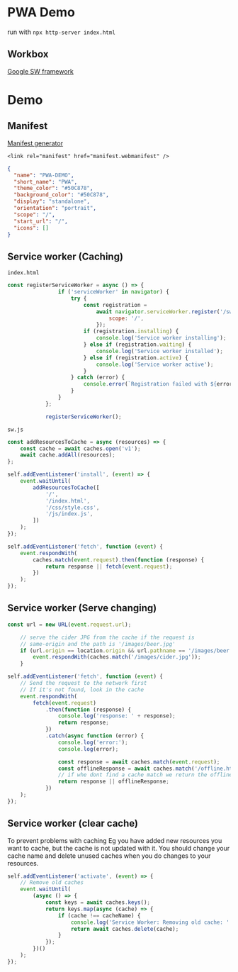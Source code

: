 # PWA Demo

run with `npx http-server index.html`

## Workbox

[Google SW framework](https://web.dev/learn/pwa/workbox)

# Demo

## Manifest

[Manifest generator](https://manifest-gen.netlify.app/)

`<link rel="manifest" href="manifest.webmanifest" />`

```Json
{
  "name": "PWA-DEMO",
  "short_name": "PWA",
  "theme_color": "#50C878",
  "background_color": "#50C878",
  "display": "standalone",
  "orientation": "portrait",
  "scope": "/",
  "start_url": "/",
  "icons": []
}
```

## Service worker (Caching)

`index.html`

```Javascript
const registerServiceWorker = async () => {
				if ('serviceWorker' in navigator) {
					try {
						const registration =
							await navigator.serviceWorker.register('/sw.js', {
								scope: '/',
							});
						if (registration.installing) {
							console.log('Service worker installing');
						} else if (registration.waiting) {
							console.log('Service worker installed');
						} else if (registration.active) {
							console.log('Service worker active');
						}
					} catch (error) {
						console.error(`Registration failed with ${error}`);
					}
				}
			};

			registerServiceWorker();
```

`sw.js`

```Javascript
const addResourcesToCache = async (resources) => {
	const cache = await caches.open('v1');
	await cache.addAll(resources);
};

self.addEventListener('install', (event) => {
	event.waitUntil(
		addResourcesToCache([
			'/',
			'/index.html',
			'/css/style.css',
			'/js/index.js',
		])
	);
});

self.addEventListener('fetch', function (event) {
	event.respondWith(
		caches.match(event.request).then(function (response) {
			return response || fetch(event.request);
		})
	);
});
```

## Service worker (Serve changing)

```Javascript
const url = new URL(event.request.url);

	// serve the cider JPG from the cache if the request is
	// same-origin and the path is '/images/beer.jpg'
	if (url.origin == location.origin && url.pathname == '/images/beer.jpg') {
		event.respondWith(caches.match('/images/cider.jpg'));
	}
```

```Javascript
self.addEventListener('fetch', function (event) {
	// Send the request to the network first
	// If it's not found, look in the cache
	event.respondWith(
		fetch(event.request)
			.then(function (response) {
				console.log('response: ' + response);
				return response;
			})
			.catch(async function (error) {
				console.log('error:');
				console.log(error);

				const response = await caches.match(event.request);
				const offlineResponse = await caches.match('/offline.html');
				// if whe dont find a cache match we return the offline response
				return response || offlineResponse;
			})
	);
});
```

## Service worker (clear cache)

To prevent problems with caching Eg you have added new resources you want to cache, but the cache is not updated with it.
You should change your cache name and delete unused caches when you do changes to your resources.

```Javascript
self.addEventListener('activate', (event) => {
	// Remove old caches
	event.waitUntil(
		(async () => {
			const keys = await caches.keys();
			return keys.map(async (cache) => {
				if (cache !== cacheName) {
					console.log('Service Worker: Removing old cache: ' + cache);
					return await caches.delete(cache);
				}
			});
		})()
	);
});
```
